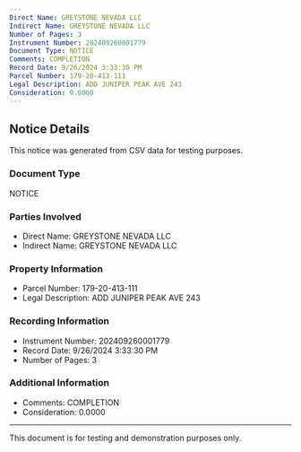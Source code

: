 ```yaml
---
Direct Name: GREYSTONE NEVADA LLC
Indirect Name: GREYSTONE NEVADA LLC
Number of Pages: 3
Instrument Number: 202409260001779
Document Type: NOTICE
Comments: COMPLETION
Record Date: 9/26/2024 3:33:30 PM
Parcel Number: 179-20-413-111
Legal Description: ADD JUNIPER PEAK AVE 243
Consideration: 0.0000
---
```


## Notice Details

This notice was generated from CSV data for testing purposes.

### Document Type
NOTICE

### Parties Involved
- Direct Name: GREYSTONE NEVADA LLC
- Indirect Name: GREYSTONE NEVADA LLC

### Property Information
- Parcel Number: 179-20-413-111
- Legal Description: ADD JUNIPER PEAK AVE 243

### Recording Information
- Instrument Number: 202409260001779
- Record Date: 9/26/2024 3:33:30 PM
- Number of Pages: 3

### Additional Information
- Comments: COMPLETION
- Consideration: 0.0000

---

This document is for testing and demonstration purposes only.
